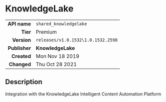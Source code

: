# KnowledgeLake
| | |
|-:|-|
|**API name**|`shared_knowledgelake`|
|**Tier**|Premium|
|**Version**|`releases/v1.0.1532\1.0.1532.2598`|
|**Publisher**|**KnowledgeLake**|
|**Created**|Mon Nov 18 2019|
|**Changed**|Thu Oct 28 2021|

## Description
Integration with the KnowledgeLake Intelligent Content Automation Platform
